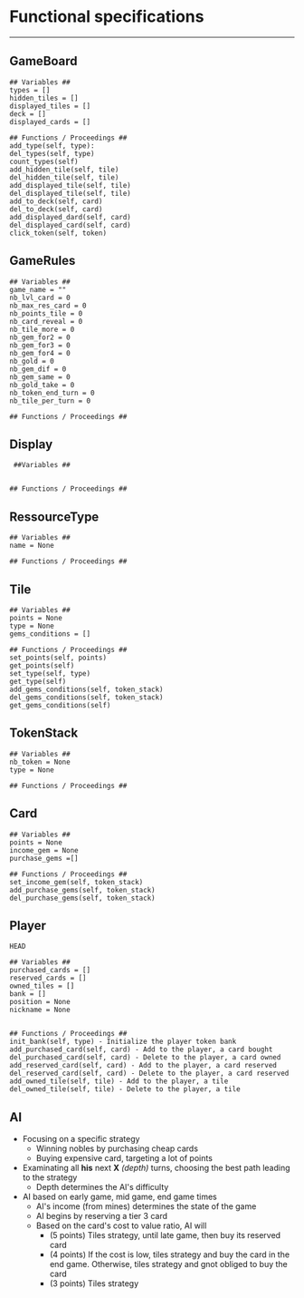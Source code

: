# Functional specifications
---

## GameBoard
	## Variables ##
	types = []
	hidden_tiles = []
	displayed_tiles = []
	deck = []
	displayed_cards = []

	## Functions / Proceedings ##
	add_type(self, type):
	del_types(self, type)
	count_types(self)
	add_hidden_tile(self, tile)
	del_hidden_tile(self, tile)
	add_displayed_tile(self, tile)
	del_displayed_tile(self, tile)
	add_to_deck(self, card)
	del_to_deck(self, card)
	add_displayed_dard(self, card)
	del_displayed_card(self, card)
	click_token(self, token)
	
	
## GameRules
	## Variables ##
	game_name = ""
    nb_lvl_card = 0
    nb_max_res_card = 0
    nb_points_tile = 0
    nb_card_reveal = 0
    nb_tile_more = 0
    nb_gem_for2 = 0
    nb_gem_for3 = 0
    nb_gem_for4 = 0
    nb_gold = 0
    nb_gem_dif = 0
    nb_gem_same = 0
    nb_gold_take = 0
    nb_token_end_turn = 0
    nb_tile_per_turn = 0
	
	## Functions / Proceedings ##
	
	
## Display
	 ##Variables ##
	
	
	## Functions / Proceedings ##
	
	
## RessourceType
	## Variables ##
	name = None
	
	## Functions / Proceedings ##
	
	
## Tile
	## Variables ##
	points = None
	type = None
	gems_conditions = []
	
	## Functions / Proceedings ##
	set_points(self, points)
	get_points(self)
	set_type(self, type)
	get_type(self)
	add_gems_conditions(self, token_stack)
	del_gems_conditions(self, token_stack)
	get_gems_conditions(self)

	
## TokenStack
	## Variables ##
	nb_token = None
    type = None
	
	## Functions / Proceedings ##
	
	
## Card
	## Variables ##
	points = None
	income_gem = None
	purchase_gems =[]
	
	## Functions / Proceedings ##
	set_income_gem(self, token_stack)
	add_purchase_gems(self, token_stack)
	del_purchase_gems(self, token_stack)

	
## Player
    HEAD

	## Variables ##
	purchased_cards = []
	reserved_cards = []
	owned_tiles = []
	bank = []
	position = None
	nickname = None
	
	
	## Functions / Proceedings ##
	init_bank(self, type) - Initialize the player token bank
	add_purchased_card(self, card) - Add to the player, a card bought
	del_purchased_card(self, card) - Delete to the player, a card owned
	add_reserved_card(self, card) - Add to the player, a card reserved
	del_reserved_card(self, card) - Delete to the player, a card reserved
	add_owned_tile(self, tile) - Add to the player, a tile
	del_owned_tile(self, tile) - Delete to the player, a tile

## AI
* Focusing on a specific strategy
  * Winning nobles by purchasing cheap cards
  * Buying expensive card, targeting a lot of points
* Examinating all **his** next **X** *(depth)* turns, choosing the best path leading to the strategy
  * Depth determines the AI's difficulty
* AI based on early game, mid game, end game times
  * AI's income (from mines) determines the state of the game
  * AI begins by reserving a tier 3 card
  * Based on the card's cost to value ratio, AI will
  	* (5 points) Tiles strategy, until late game, then buy its reserved card
  	* (4 points) If the cost is low, tiles strategy and buy the card in the end game. Otherwise, tiles strategy and gnot obliged to buy the card
  	* (3 points) Tiles strategy
